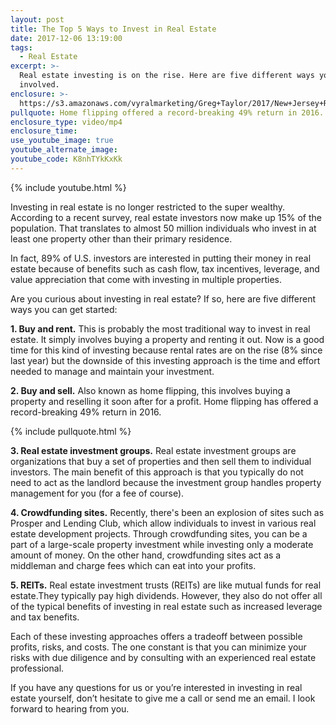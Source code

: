 ```yaml
---
layout: post
title: The Top 5 Ways to Invest in Real Estate
date: 2017-12-06 13:19:00
tags:
  - Real Estate
excerpt: >-
  Real estate investing is on the rise. Here are five different ways you can get
  involved.
enclosure: >-
  https://s3.amazonaws.com/vyralmarketing/Greg+Taylor/2017/New+Jersey+Real+Estate-+5+Ways+to+Invest+in+Real+Estate.mp4
pullquote: Home flipping offered a record-breaking 49% return in 2016.
enclosure_type: video/mp4
enclosure_time:
use_youtube_image: true
youtube_alternate_image:
youtube_code: K8nhTYkKxKk
---
```



{% include youtube.html %}

Investing in real estate is no longer restricted to the super wealthy. According to a recent survey, real estate investors now make up 15% of the population. That translates to almost 50 million individuals who invest in at least one property other than their primary residence.&nbsp;

In fact, 89% of U.S. investors are interested in putting their money in real estate because of benefits such as cash flow, tax incentives, leverage, and value appreciation that come with investing in multiple properties.

Are you curious about investing in real estate? If so, here are five different ways you can get started:

**1. Buy and rent.** This is probably the most traditional way to invest in real estate. It simply involves buying a property and renting it out. Now is a good time for this kind of investing because rental rates are on the rise (8% since last year) but the downside of this investing approach is the time and effort needed to manage and maintain your investment.

**2. Buy and sell.** Also known as home flipping, this involves buying a property and reselling it soon after for a profit. Home flipping has offered a record-breaking 49% return in 2016.&nbsp;

{% include pullquote.html %}

**3. Real estate investment groups.** Real estate investment groups are organizations that buy a set of properties and then sell them to individual investors. The main benefit of this approach is that you typically do not need to act as the landlord because the investment group handles property management for you (for a fee of course).

**4. Crowdfunding sites.** Recently, there's been an explosion of sites such as Prosper and Lending Club, which allow individuals to invest in various real estate development projects. Through crowdfunding sites, you can be a part of a large-scale property investment while investing only a moderate amount of money. On the other hand, crowdfunding sites act as a middleman and charge fees which can eat into your profits.&nbsp;

**5. REITs.** Real estate investment trusts (REITs) are like mutual funds for real estate.They typically pay high dividends. However, they also do not offer all of the typical benefits of investing in real estate such as increased leverage and tax benefits.&nbsp;

Each of these investing approaches offers a tradeoff between possible profits, risks, and costs. The one constant is that you can minimize your risks with due diligence and by consulting with an experienced real estate professional.

If you have any questions for us or you’re interested in investing in real estate yourself, don’t hesitate to give me a call or send me an email. I look forward to hearing from you.